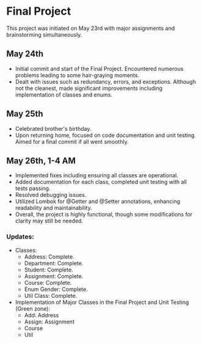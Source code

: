 
<!DOCTYPE html>
<html lang="en">
<head>
  <meta charset="UTF-8">
  <meta name="viewport" content="width=device-width, initial-scale=1.0">
  <title>Final Project</title>
</head>
<body>
  <h1>Final Project</h1>
  <p>This project was initiated on May 23rd with major assignments and brainstorming simultaneously.</p>
  
  <h2>May 24th</h2>
  <ul>
    <li>Initial commit and start of the Final Project. Encountered numerous problems leading to some hair-graying moments.</li>
    <li>Dealt with issues such as redundancy, errors, and exceptions. Although not the cleanest, made significant improvements including implementation of classes and enums.</li>
  </ul>
  
  <h2>May 25th</h2>
  <ul>
    <li>Celebrated brother's birthday.</li>
    <li>Upon returning home, focused on code documentation and unit testing. Aimed for a final commit if all went smoothly.</li>
  </ul>
  
  <h2>May 26th, 1-4 AM</h2>
  <ul>
    <li>Implemented fixes including ensuring all classes are operational.</li>
    <li>Added documentation for each class, completed unit testing with all tests passing.</li>
    <li>Resolved debugging issues.</li>
    <li>Utilized Lombok for @Getter and @Setter annotations, enhancing readability and maintainability.</li>
    <li>Overall, the project is highly functional, though some modifications for clarity may still be needed.</li>
  </ul>
  
  <h3>Updates:</h3>
<ul>
  <li>Classes:
    <ul>
      <li>Address: Complete.</li>
      <li>Department: Complete.</li>
      <li>Student: Complete.</li>
      <li>Assignment: Complete.</li>
      <li>Course: Complete.</li>
      <li>Enum Gender: Complete.</li>
      <li>Util Class: Complete.</li>
    </ul>
  </li>
  <li>Implementation of Major Classes in the Final Project and Unit Testing (Green zone):
    <ul>
      <li>Add: Address</li>
      <li>Assign: Assignment</li>
      <li>Course</li>
      <li>Util</li>
    </ul>
  </li>
</ul>
</body>
</html>


